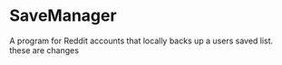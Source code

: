 # SaveManager
A program for Reddit accounts that locally backs up a users saved list.
these are changes

